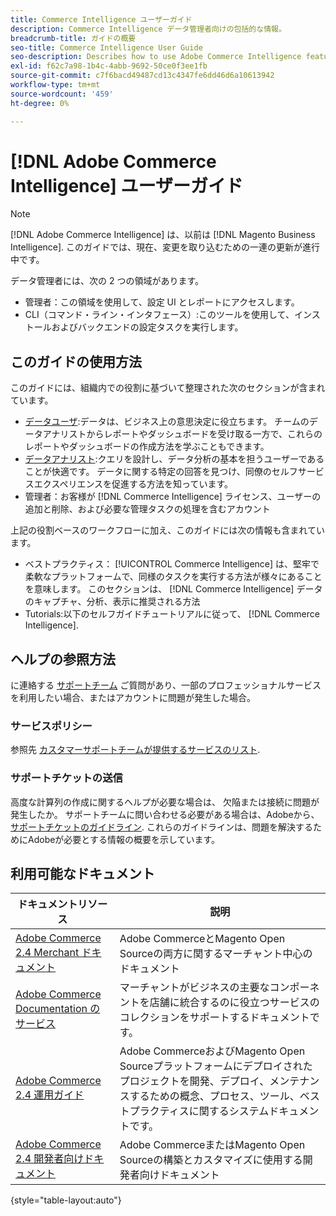 ```yaml
---
title: Commerce Intelligence ユーザーガイド
description: Commerce Intelligence データ管理者向けの包括的な情報。
breadcrumb-title: ガイドの概要
seo-title: Commerce Intelligence User Guide
seo-description: Describes how to use Adobe Commerce Intelligence features used to gain insights from Adobe Commerce or Magento Open Source data, along with other third-party data sources.
exl-id: f62c7a98-1b4c-4abb-9692-50ce0f3ee1fb
source-git-commit: c7f6bacd49487cd13c4347fe6dd46d6a10613942
workflow-type: tm+mt
source-wordcount: '459'
ht-degree: 0%

---
```



# [!DNL Adobe Commerce Intelligence] ユーザーガイド

>[!NOTE]
>
>[!DNL Adobe Commerce Intelligence] は、以前は [!DNL Magento Business Intelligence]. このガイドでは、現在、変更を取り込むための一連の更新が進行中です。

データ管理者には、次の 2 つの領域があります。

- 管理者：この領域を使用して、設定 UI とレポートにアクセスします。
- CLI（コマンド・ライン・インタフェース）:このツールを使用して、インストールおよびバックエンドの設定タスクを実行します。

## このガイドの使用方法

このガイドには、組織内での役割に基づいて整理された次のセクションが含まれています。

- [データユーザ](data-user.md):データは、ビジネス上の意思決定に役立ちます。 チームのデータアナリストからレポートやダッシュボードを受け取る一方で、これらのレポートやダッシュボードの作成方法を学ぶこともできます。
- [データアナリスト](data-analyst.md):クエリを設計し、データ分析の基本を担うユーザーであることが快適です。 データに関する特定の回答を見つけ、同僚のセルフサービスエクスペリエンスを促進する方法を知っています。
- 管理者：お客様が [!DNL Commerce Intelligence] ライセンス、ユーザーの追加と削除、および必要な管理タスクの処理を含むアカウント

上記の役割ベースのワークフローに加え、このガイドには次の情報も含まれています。

- ベストプラクティス： [!UICONTROL Commerce Intelligence] は、堅牢で柔軟なプラットフォームで、同様のタスクを実行する方法が様々にあることを意味します。 このセクションは、 [!DNL Commerce Intelligence] データのキャプチャ、分析、表示に推奨される方法
- Tutorials:以下のセルフガイドチュートリアルに従って、 [!DNL Commerce Intelligence].

## ヘルプの参照方法

に連絡する [サポートチーム](https://experienceleague.adobe.com/docs/commerce-knowledge-base/kb/troubleshooting/miscellaneous/mbi-service-policies.html) ご質問があり、一部のプロフェッショナルサービスを利用したい場合、またはアカウントに問題が発生した場合。

### サービスポリシー

参照先 [カスタマーサポートチームが提供するサービスのリスト](https://experienceleague.adobe.com/docs/commerce-knowledge-base/kb/troubleshooting/miscellaneous/mbi-service-policies.html).

### サポートチケットの送信

高度な計算列の作成に関するヘルプが必要な場合は、 欠陥または接続に問題が発生したか。 サポートチームに問い合わせる必要がある場合は、Adobeから、 [サポートチケットのガイドライン](https://experienceleague.adobe.com/docs/commerce-knowledge-base/kb/troubleshooting/miscellaneous/mbi-service-policies.html). これらのガイドラインは、問題を解決するためにAdobeが必要とする情報の概要を示しています。

## 利用可能なドキュメント

| ドキュメントリソース | 説明 |
|----------------------- | ----------- |
| [Adobe Commerce 2.4 Merchant ドキュメント](https://experienceleague.adobe.com/docs/commerce-admin/user-guides/home.html) | Adobe CommerceとMagento Open Sourceの両方に関するマーチャント中心のドキュメント |
| [Adobe Commerce Documentation のサービス](https://experienceleague.adobe.com/docs/commerce-merchant-services/user-guides/home.html) | マーチャントがビジネスの主要なコンポーネントを店舗に統合するのに役立つサービスのコレクションをサポートするドキュメントです。 |
| [Adobe Commerce 2.4 運用ガイド](https://experienceleague.adobe.com/docs/commerce-operations/operational-guides/home.html) | Adobe CommerceおよびMagento Open Sourceプラットフォームにデプロイされたプロジェクトを開発、デプロイ、メンテナンスするための概念、プロセス、ツール、ベストプラクティスに関するシステムドキュメントです。 |
| [Adobe Commerce 2.4 開発者向けドキュメント](https://developer.adobe.com/commerce/) | Adobe CommerceまたはMagento Open Sourceの構築とカスタマイズに使用する開発者向けドキュメント |

{style="table-layout:auto"}
